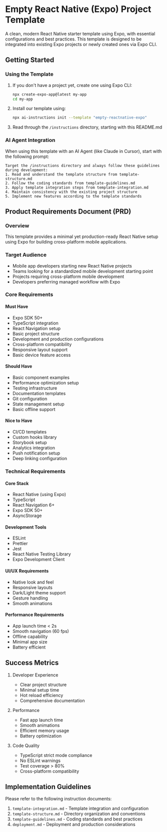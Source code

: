 # Empty React Native (Expo) Project Template

A clean, modern React Native starter template using Expo, with essential configurations and best practices. This template is designed to be integrated into existing Expo projects or newly created ones via Expo CLI.

## Getting Started

### Using the Template

1. If you don't have a project yet, create one using Expo CLI:
   ```bash
   npx create-expo-app@latest my-app
   cd my-app
   ```

2. Install our template using:
   ```bash
   npx ai-instructions init --template "empty-reactnative-expo"
   ```

3. Read through the `/instructions` directory, starting with this README.md

### AI Agent Integration

When using this template with an AI Agent (like Claude in Cursor), start with the following prompt:

```
Target the /instructions directory and always follow these guidelines during development:
1. Read and understand the template structure from template-structure.md
2. Follow the coding standards from template-guidelines.md
3. Apply template integration steps from template-integration.md
4. Maintain consistency with the existing project structure
5. Implement new features according to the template standards
```

## Product Requirements Document (PRD)

### Overview
This template provides a minimal yet production-ready React Native setup using Expo for building cross-platform mobile applications.

### Target Audience
- Mobile app developers starting new React Native projects
- Teams looking for a standardized mobile development starting point
- Projects requiring cross-platform mobile development
- Developers preferring managed workflow with Expo

### Core Requirements

#### Must Have
- Expo SDK 50+
- TypeScript integration
- React Navigation setup
- Basic project structure
- Development and production configurations
- Cross-platform compatibility
- Responsive layout support
- Basic device feature access

#### Should Have
- Basic component examples
- Performance optimization setup
- Testing infrastructure
- Documentation templates
- Git configuration
- State management setup
- Basic offline support

#### Nice to Have
- CI/CD templates
- Custom hooks library
- Storybook setup
- Analytics integration
- Push notification setup
- Deep linking configuration

### Technical Requirements

#### Core Stack
- React Native (using Expo)
- TypeScript
- React Navigation 6+
- Expo SDK 50+
- AsyncStorage

#### Development Tools
- ESLint
- Prettier
- Jest
- React Native Testing Library
- Expo Development Client

#### UI/UX Requirements
- Native look and feel
- Responsive layouts
- Dark/Light theme support
- Gesture handling
- Smooth animations

#### Performance Requirements
- App launch time < 2s
- Smooth navigation (60 fps)
- Offline capability
- Minimal app size
- Battery efficient

## Success Metrics
1. Developer Experience
   - Clear project structure
   - Minimal setup time
   - Hot reload efficiency
   - Comprehensive documentation

2. Performance
   - Fast app launch time
   - Smooth animations
   - Efficient memory usage
   - Battery optimization

3. Code Quality
   - TypeScript strict mode compliance
   - No ESLint warnings
   - Test coverage > 80%
   - Cross-platform compatibility

## Implementation Guidelines
Please refer to the following instruction documents:
1. `template-integration.md` - Template integration and configuration
2. `template-structure.md` - Directory organization and conventions
3. `template-guidelines.md` - Coding standards and best practices
4. `deployment.md` - Deployment and production considerations 